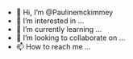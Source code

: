 - 👋 Hi, I’m @Paulinemckimmey
- 👀 I’m interested in ...
- 🌱 I’m currently learning ...
- 💞️ I’m looking to collaborate on ...
- 📫 How to reach me ...

<!---
Paulinemckimmey/Paulinemckimmey is a ✨ special ✨ repository because its `README.md` (this file) appears on your GitHub profile.
You can click the Preview link to take a look at your changes.
--->
